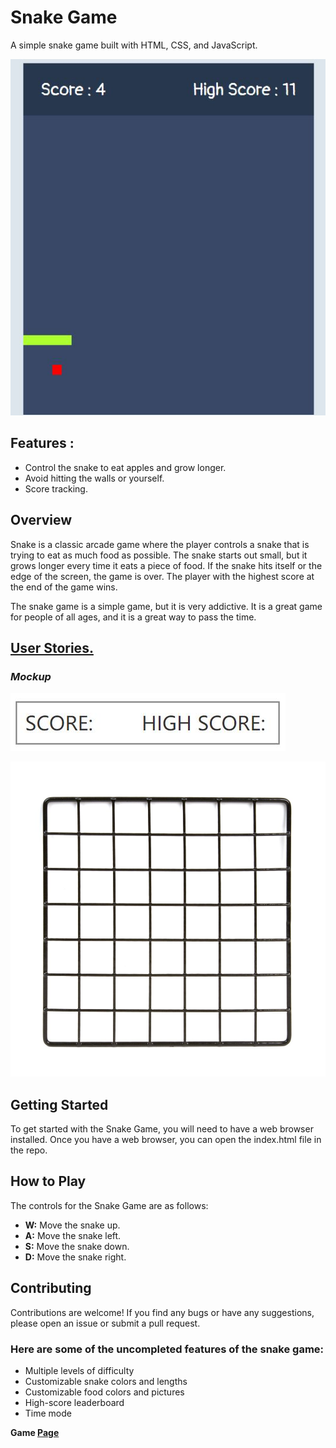 # Snake Game

A simple snake game built with HTML, CSS, and JavaScript.

![game](./imgs/game.jpg)

## Features :
* Control the snake to eat apples and grow longer.
* Avoid hitting the walls or yourself.
* Score tracking.


## Overview

Snake is a classic arcade game where the player controls a snake that is trying to eat as much food as possible. The snake starts out small, but it grows longer every time it eats a piece of food. If the snake hits itself or the edge of the screen, the game is over. The player with the highest score at the end of the game wins.

The snake game is a simple game, but it is very addictive. It is a great game for people of all ages, and it is a great way to pass the time.

## **[User Stories.](https://trello.com/invite/b/FoPWPyx6/ATTI92afcc41472c2cf12193dbb5fd03944505D1921B/gg)**

### *Mockup*

![game](./imgs/SCORE.jpg)

![game](./imgs/box.jpg)


## Getting Started
To get started with the Snake Game, you will need to have a web browser installed. Once you have a web browser, you can open the index.html file in the repo.

## How to Play
The controls for the Snake Game are as follows:

* **W:** Move the snake up.
* **A:** Move the snake left.
* **S:** Move the snake down.
* **D:** Move the snake right.

## Contributing
Contributions are welcome! If you find any bugs or have any suggestions, please open an issue or submit a pull request.

### Here are some of the uncompleted features of the snake game:

- Multiple levels of difficulty
- Customizable snake colors and lengths
- Customizable food colors and pictures
- High-score leaderboard
- Time mode


**Game [Page](https://hasanali117.github.io/Snake-Game/)**
